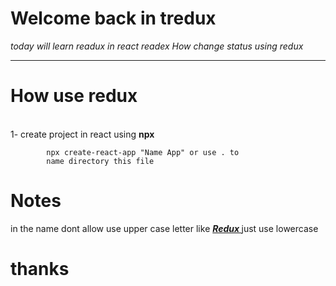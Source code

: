 # Welcome back in tredux

_today will learn readux in react readex
How change status using redux_

___
# How use redux
<br/>
1- create project in react using <b>npx</b>

            npx create-react-app "Name App" or use . to 
            name directory this file 

# <strong>Notes </strong>
<div>
in the name dont allow use upper case letter like <b><i><u>Redux </u></i></b>
just use lowercase
</div>

# thanks